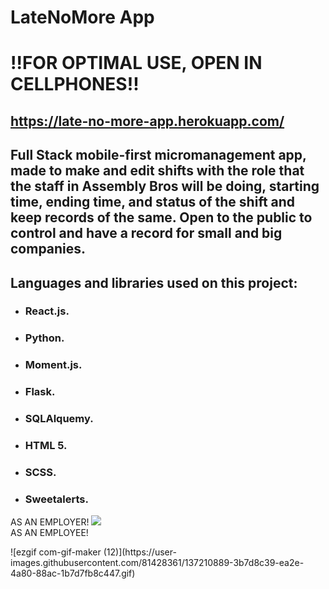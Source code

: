 # LateNoMore App

# !!FOR OPTIMAL USE, OPEN IN CELLPHONES!!
## https://late-no-more-app.herokuapp.com/

## Full Stack mobile-first micromanagement app, made to make and edit shifts with the role that the staff in Assembly Bros will be doing, starting time, ending time, and status of the shift and keep records of the same. Open to the public to control and have a record for small and big companies.

## Languages and libraries used on this project:
<ul>
  <li><h3>React.js.</h3></li>
<li><h3>Python.</h3></li>
<li><h3>Moment.js.</h3></li>
<li><h3>Flask.</h3></li>
<li><h3>SQLAlquemy.</h3></li>
<li><h3>HTML 5.</h3></li>
<li><h3>SCSS.</h3></li>
<li><h3>Sweetalerts.</h3></li>
  </ul>

<div>
AS AN EMPLOYER!
<img src="https://user-images.githubusercontent.com/81428361/137210883-6d020d39-148c-4f96-9678-d10ae5d4d7cd.gif"/>
</div>
<div>
AS AN EMPLOYEE!
<p>![ezgif com-gif-maker (12)](https://user-images.githubusercontent.com/81428361/137210889-3b7d8c39-ea2e-4a80-88ac-1b7d7fb8c447.gif)</p>
</div>
